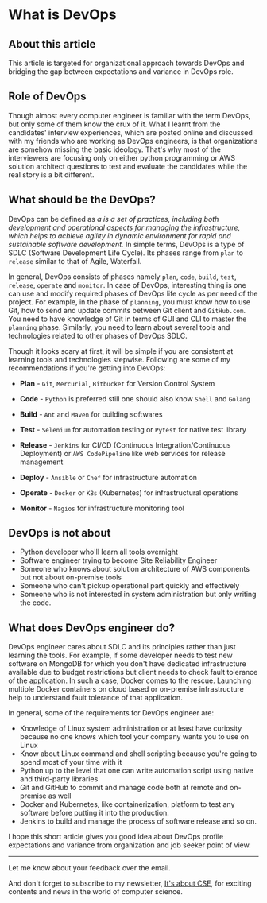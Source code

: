 # What is DevOps

## About this article

This article is targeted for organizational approach towards DevOps and bridging the gap between expectations and variance in DevOps role.

## Role of DevOps

Though almost every computer engineer is familiar with the term DevOps, but only some of them know the crux of it. What I learnt from the candidates' interview experiences, which are posted online and discussed with my friends who are working as DevOps engineers, is that organizations are somehow missing the basic ideology. That's why most of the interviewers are focusing only on either python programming or AWS solution architect questions to test and evaluate the candidates while the real story is a bit different.

## What should be the DevOps?

DevOps can be defined as *a is a set of practices, including both development and operational aspects for managing the infrastructure, which helps to achieve agility in dynamic environment for rapid and sustainable software development.* In simple terms, DevOps is a type of SDLC (Software Development Life Cycle). Its phases range from `plan` to `release` similar to that of Agile, Waterfall. 

In general, DevOps consists of phases namely `plan`, `code`, `build`, `test`, `release`, `operate` and `monitor`. In case of DevOps, interesting thing is one can use and modify required phases of DevOps life cycle as per need of the project. For example, in the phase of `planning`, you must know how to use Git, how to send and update commits between Git client and `GitHub.com`. You need to have knowledge of Git in terms of GUI and CLI to master the `planning` phase. Similarly, you need to learn about several tools and technologies related to other phases of DevOps SDLC.

Though it looks scary at first, it will be simple if you are consistent at learning tools and technologies stepwise. Following are some of my recommendations if you're getting into DevOps:

- **Plan** - `Git`, `Mercurial`, `Bitbucket` for Version Control System
  
- **Code** - `Python` is preferred still one should also know `Shell` and `Golang`

- **Build** - `Ant` and `Maven` for building softwares

- **Test** - `Selenium` for automation testing or `Pytest` for native test library

- **Release** - `Jenkins` for CI/CD (Continuous Integration/Continuous Deployment) or `AWS CodePipeline` like web services for release management

- **Deploy** - `Ansible` or `Chef` for infrastructure automation

- **Operate** - `Docker` or `K8s` (Kubernetes) for infrastructural operations

- **Monitor** - `Nagios` for infrastructure monitoring tool

## DevOps is not about

- Python developer who'll learn all tools overnight
- Software engineer trying to become Site Reliability Engineer
- Someone who knows about solution architecture of AWS components but not about on-premise tools
- Someone who can't pickup operational part quickly and effectively
- Someone who is not interested in system administration but only writing the code.

## What does DevOps engineer do?

DevOps engineer cares about SDLC and its principles rather than just learning the tools. For example, if some developer needs to test new software on MongoDB for which you don't have dedicated infrastructure available due to budget restrictions but client needs to check fault tolerance of the application. In such a case, Docker comes to the rescue. Launching multiple Docker containers on cloud based or on-premise infrastructure help to understand fault tolerance of that application.

In general, some of the requirements for DevOps engineer are:

- Knowledge of Linux system administration or at least have curiosity because no one knows which tool your company wants you to use on Linux
- Know about Linux command and shell scripting because you're going to spend most of your time with it
- Python up to the level that one can write automation script using native and third-party libraries
- Git and GitHub to commit and manage code both at remote and on-premise as well
- Docker and Kubernetes, like containerization, platform to test any software before putting it into the production.
- Jenkins to build and manage the process of software release and so on.

I hope this short article gives you good idea about DevOps profile expectations and variance from organization and job seeker point of view.

---
Let me know about your feedback over the email.

And don't forget to subscribe to my newsletter, [It's about CSE](https://tinyletter.com/mayurp7), for exciting contents and news in the world of computer science.
